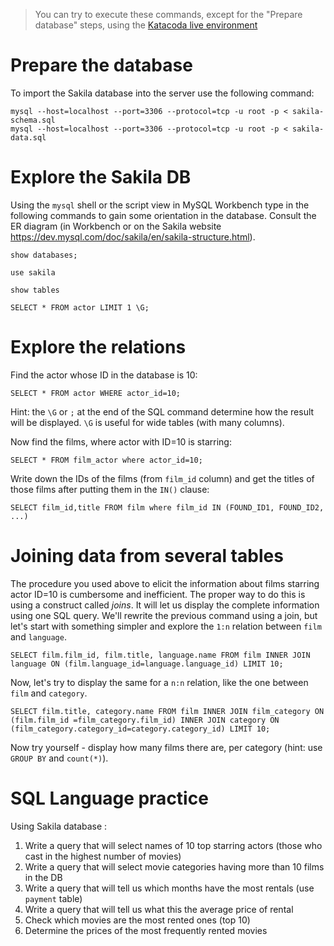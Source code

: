 > You can try to execute these commands, except for the "Prepare database" steps, using the [Katacoda live environment](https://www.katacoda.com/mysql-db-sandbox) 

# Prepare the database

To import the Sakila database into the server use the following command:

```
mysql --host=localhost --port=3306 --protocol=tcp -u root -p < sakila-schema.sql
mysql --host=localhost --port=3306 --protocol=tcp -u root -p < sakila-data.sql
```

# Explore the Sakila DB

Using the ``mysql`` shell or the script view in MySQL Workbench type in the following commands to gain some orientation in the database. Consult the ER diagram (in Workbench or on the Sakila website https://dev.mysql.com/doc/sakila/en/sakila-structure.html).

```
show databases;
```
```
use sakila
```
```
show tables
```
```
SELECT * FROM actor LIMIT 1 \G;
```

# Explore the relations

Find the actor whose ID in the database is 10:

```
SELECT * FROM actor WHERE actor_id=10;
```

Hint: the ``\G`` or ``;`` at the end of the SQL command determine how the result will be displayed. ``\G`` is useful for wide tables (with many columns).

Now find the films, where actor with ID=10 is starring:

```
SELECT * FROM film_actor where actor_id=10;
```

Write down the IDs of the films (from ``film_id`` column) and get the titles of those films after putting them in the ```IN()``` clause:

```
SELECT film_id,title FROM film where film_id IN (FOUND_ID1, FOUND_ID2, ...)
```

# Joining data from several tables

The procedure you used above to elicit the information about films starring actor ID=10 is cumbersome and inefficient. The proper way to do this is using a construct called *joins*. It will let us display the complete information using one SQL query. We'll rewrite the previous command using a join, but let's start with something simpler and explore the ``1:n`` relation between ``film`` and ``language``.

```
SELECT film.film_id, film.title, language.name FROM film INNER JOIN language ON (film.language_id=language.language_id) LIMIT 10;
```

Now, let's try to display the same for a ``n:n`` relation, like the one between ``film`` and ``category``.

```
SELECT film.title, category.name FROM film INNER JOIN film_category ON (film.film_id =film_category.film_id) INNER JOIN category ON (film_category.category_id=category.category_id) LIMIT 10;
```

Now try yourself - display how many films there are, per category (hint: use ``GROUP BY`` and ``count(*)``).


# SQL Language practice

Using Sakila database :

1. Write a query that will select names of 10 top starring actors (those who cast in the
highest number of movies)
1. Write a query that will select movie categories having more than 10 films in the DB
1. Write a query that will tell us which months have the most rentals (use ``payment`` table)
1. Write a query that will tell us what this the average price of rental
1. Check which movies are the most rented ones (top 10)
1. Determine the prices of the most frequently rented movies

